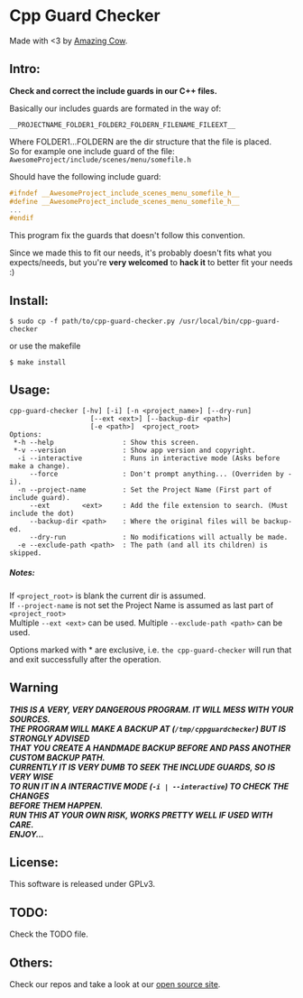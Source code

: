 Cpp Guard Checker
====
Made with <3 by [Amazing Cow](http://www.amazingcow.com).

## Intro:
**Check and correct the include guards in our C++ files.**
 
Basically our includes guards are formated in the way of:
    
```__PROJECTNAME_FOLDER1_FOLDER2_FOLDERN_FILENAME_FILEEXT__```   

Where FOLDER1...FOLDERN are the dir structure that the file is placed.   
So for example one include guard of the file:  
```AwesomeProject/include/scenes/menu/somefile.h```  

Should have the following include guard:

```cpp
#ifndef __AwesomeProject_include_scenes_menu_somefile_h__
#define __AwesomeProject_include_scenes_menu_somefile_h__
...
#endif 
```

This program fix the guards that doesn't follow this convention.

Since we made this to fit our needs, it's probably doesn't fits
what you expects/needs, but you're **very welcomed** to **hack it** 
to better fit your needs :)

## Install:

```$ sudo cp -f path/to/cpp-guard-checker.py /usr/local/bin/cpp-guard-checker```

or use the makefile

```$ make install ```

## Usage:

```
cpp-guard-checker [-hv] [-i] [-n <project_name>] [--dry-run]
                    [--ext <ext>] [--backup-dir <path>]
                    [-e <path>]  <project_root>
Options:
 *-h --help                 : Show this screen.
 *-v --version              : Show app version and copyright.
  -i --interactive          : Runs in interactive mode (Asks before make a change).
     --force                : Don't prompt anything... (Overriden by -i).
  -n --project-name         : Set the Project Name (First part of include guard).
     --ext        <ext>     : Add the file extension to search. (Must include the dot)
     --backup-dir <path>    : Where the original files will be backup-ed.
     --dry-run              : No modifications will actually be made.
  -e --exclude-path <path>  : The path (and all its children) is skipped.

```

##### Notes:
If ```<project_root>``` is blank the current dir is assumed.  
If ```--project-name``` is not set the Project Name is assumed as last part of ```<project_root>```   
Multiple ```--ext <ext>``` can be used.
Multiple ```--exclude-path <path>``` can be used.

Options marked with * are exclusive, i.e. ```the cpp-guard-checker``` will run that
and exit successfully after the operation.

## Warning
***THIS IS A VERY, VERY DANGEROUS PROGRAM. IT WILL MESS WITH YOUR SOURCES.  
THE PROGRAM WILL MAKE A BACKUP AT (```/tmp/cppguardchecker```) BUT IS STRONGLY ADVISED  
THAT YOU CREATE A HANDMADE BACKUP BEFORE AND PASS ANOTHER CUSTOM BACKUP PATH.  
CURRENTLY IT IS VERY DUMB TO SEEK THE INCLUDE GUARDS, SO IS VERY WISE  
TO RUN IT IN A INTERACTIVE MODE (```-i | --interactive```) TO CHECK THE CHANGES  
BEFORE THEM HAPPEN.  
RUN THIS AT YOUR OWN RISK, WORKS PRETTY WELL IF USED WITH CARE.  
ENJOY...***

## License:
This software is released under GPLv3.

## TODO:
Check the TODO file.

## Others:
Check our repos and take a look at our [open source site](http://opensource.amazingcow.com).
